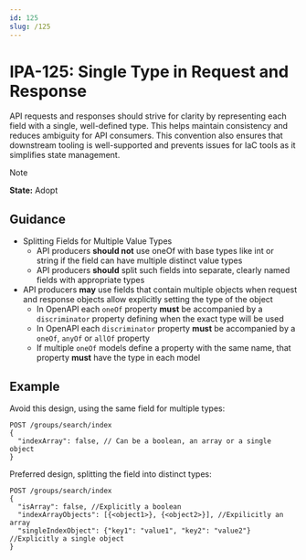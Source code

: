 ```yaml
---
id: 125
slug: /125
---
```


# IPA-125: Single Type in Request and Response

API requests and responses should strive for clarity by representing each field
with a single, well-defined type. This helps maintain consistency and reduces
ambiguity for API consumers. This convention also ensures that downstream
tooling is well-supported and prevents issues for IaC tools as it simplifies
state management.

> [!NOTE]  
> **State:** Adopt

## Guidance

- Splitting Fields for Multiple Value Types
  - API producers **should not** use oneOf with base types like int or string if
    the field can have multiple distinct value types
  - API producers **should** split such fields into separate, clearly named
    fields with appropriate types
- API producers **may** use fields that contain multiple objects when request
  and response objects allow explicitly setting the type of the object
  - In OpenAPI each `oneOf` property **must** be accompanied by a
    `discriminator` property defining when the exact type will be used
  - In OpenAPI each `discriminator` property **must** be accompanied by a 
        `oneOf`, `anyOf` or `allOf` property
  - If multiple `oneOf` models define a property with the same name, that property **must** have the type in each model

## Example

Avoid this design, using the same field for multiple types:

```http
POST /groups/search/index
{
  "indexArray": false, // Can be a boolean, an array or a single object
}
```

Preferred design, splitting the field into distinct types:

```http
POST /groups/search/index
{
  "isArray": false, //Explicitly a boolean
  "indexArrayObjects": [{<object1>}, {<object2>}], //Expilicitly an array
  "singleIndexObject": {"key1": "value1", "key2": "value2"} //Explicitly a single object
}
```
